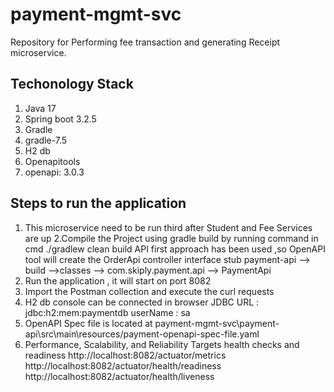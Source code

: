 # payment-mgmt-svc
Repository for Performing fee transaction and generating Receipt microservice.

## Techonology Stack
1. Java 17
2. Spring boot 3.2.5
3. Gradle
4. gradle-7.5
5. H2 db
6. Openapitools 
7. openapi: 3.0.3

## Steps to run the application
1. This microservice need to be run third after Student and Fee Services are up 
2.Compile the Project using gradle build by running command in cmd
   ./gradlew clean build
   API first approach has been used ,so OpenAPI tool will create the OrderApi controller interface stub
   payment-api --> build -->classes --> com.skiply.payment.api --> PaymentApi
2. Run the application , it will start on port 8082
3. Import the Postman collection and execute the curl requests
4. H2 db console can be connected in browser
   JDBC URL : jdbc:h2:mem:paymentdb
   userName : sa
5. OpenAPI Spec file is located at
   payment-mgmt-svc\payment-api\src\main\resources/payment-openapi-spec-file.yaml
6. Performance, Scalability, and Reliability Targets
      health checks and readiness
      http://localhost:8082/actuator/metrics
      http://localhost:8082/actuator/health/readiness
      http://localhost:8082/actuator/health/liveness
